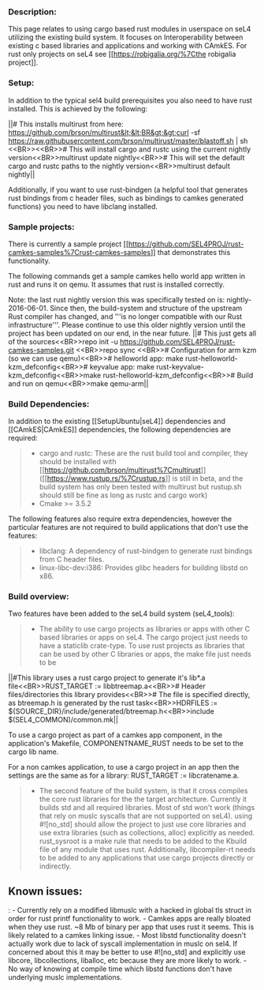 ### Description:
 This page relates to using cargo based rust modules
in userspace on seL4 utilizing the existing build system. It focuses on
Interoperability between existing c based libraries and applications and
working with CAmkES. For rust only projects on seL4 see
\[\[<https://robigalia.org/%7Cthe> robigalia project\]\].

### Setup:
 In addition to the typical sel4 build prerequisites you
also need to have rust installed. This is achieved by the following:

||\# This installs multirust from here: https://github.com/brson/multirust&lt;&lt;BR&gt;&gt;curl -sf https://raw.githubusercontent.com/brson/multirust/master/blastoff.sh | sh  &lt;&lt;BR&gt;&gt;&lt;&lt;BR&gt;&gt;\# This will install cargo and rustc using the current nightly version&lt;&lt;BR&gt;&gt;multirust update nightly&lt;&lt;BR&gt;&gt;\# This will set the default cargo and rustc paths to the nightly version&lt;&lt;BR&gt;&gt;multirust default nightly||

Additionally, if you want to use rust-bindgen (a helpful tool that
generates rust bindings from c header files, such as bindings to camkes
generated functions) you need to have libclang installed.

### Sample projects:


There is currently a sample project
\[\[<https://github.com/SEL4PROJ/rust-camkes-samples%7Crust-camkes-samples>\]\]
that demonstrates this functionality.

The following commands get a sample camkes hello world app written in
rust and runs it on qemu. It assumes that rust is installed correctly.

Note: the last rust nightly version this was specifically tested on is:
nightly-2016-06-01. Since then, the build-system and structure of the
upstream Rust compiler has changed, and '''is no longer compatible with
our Rust infrastructure'''. Please continue to use this older nightly
version until the project has been updated on our end, in the near
future.
||\# This just gets all of the sources&lt;&lt;BR&gt;&gt;repo init -u https://github.com/SEL4PROJ/rust-camkes-samples.git &lt;&lt;BR&gt;&gt;repo sync  &lt;&lt;BR&gt;&gt;\# Configuration for arm kzm (so we can use qemu)&lt;&lt;BR&gt;&gt;\# helloworld app: make rust-helloworld-kzm\_defconfig&lt;&lt;BR&gt;&gt;\# keyvalue app: make rust-keyvalue-kzm\_defconfig&lt;&lt;BR&gt;&gt;make rust-helloworld-kzm\_defconfig&lt;&lt;BR&gt;&gt;\# Build and run on qemu&lt;&lt;BR&gt;&gt;make qemu-arm||

### Build Dependencies:
 In addition to the existing
\[\[SetupUbuntu|seL4\]\] dependencies and \[\[CAmkES|CAmkES\]\]
dependencies, the following dependencies are required:

> -   cargo and rustc: These are the rust build tool and compiler, they
>     should be installed with
>     \[\[<https://github.com/brson/multirust%7Cmultirust>\]\]
>     (\[\[<https://www.rustup.rs/%7Crustup.rs>\]\] is still in beta,
>     and the build system has only been tested with multirust but
>     rustup.sh should still be fine as long as rustc and cargo work)
> -   Cmake &gt;= 3.5.2

The following features also require extra dependencies, however the
particular features are not required to build applications that don't
use the features:

> -   libclang: A dependency of rust-bindgen to generate rust bindings
>     from C header files.
> -   linux-libc-dev:i386: Provides glibc headers for building libstd
>     on x86.

### Build overview:
 Two features have been added to the seL4 build
system (seL4\_tools):

> -   The ability to use cargo projects as libraries or apps with other
>     C based libraries or apps on seL4. The cargo project just needs to
>     have a staticlib crate-type. To use rust projects as libraries
>     that can be used by other C libraries or apps, the make file just
>     needs to be

||\#This library uses a rust cargo project to generate it's lib\*.a file&lt;&lt;BR&gt;&gt;RUST\_TARGET := libbtreemap.a&lt;&lt;BR&gt;&gt;\# Header files/directories this library provides&lt;&lt;BR&gt;&gt;\# The file is specified directly, as btreemap.h is generated by the rust task&lt;&lt;BR&gt;&gt;HDRFILES := \${SOURCE\_DIR}/include/generated/btreemap.h&lt;&lt;BR&gt;&gt;include \$(SEL4\_COMMON)/common.mk||

To use a cargo project as part of a camkes app component, in the
application's Makefile, COMPONENTNAME\_RUST needs to be set to the cargo
lib name.

For a non camkes application, to use a cargo project in an app then the
settings are the same as for a library: RUST\_TARGET := libcratename.a.

> -   The second feature of the build system, is that it cross compiles
>     the core rust libraries for the the target architecture. Currently
>     it builds std and all required libraries. Most of std won't work
>     (things that rely on muslc syscalls that are not supported
>     on seL4). using \#!\[no\_std\] should allow the project to just
>     use core libraries and use extra libraries (such as
>     collections, alloc) explicitly as needed. rust\_sysroot is a make
>     rule that needs to be added to the Kbuild file of any module that
>     uses rust. Additionally, libcompiler-rt needs to be added to any
>     applications that use cargo projects directly or indirectly.

## Known issues:


:   -   Currently rely on a modified libmuslc with a hacked in global
        tls struct in order for rust printf functionality to work.
    -   Camkes apps are really bloated when they use rust. \~8 Mb of
        binary per app that uses rust it seems. This is likely related
        to a camkes linking issue.
    -   Most libstd functionality doesn't actually work due to lack of
        syscall implementation in muslc on sel4. If concerned about this
        it may be better to use \#!\[no\_std\] and explicitly use
        libcore, libcollections, liballoc, etc because they are more
        likely to work.
    -   No way of knowing at compile time which libstd functions don't
        have underlying muslc implementations.


